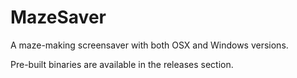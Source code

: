 # MazeSaver

A maze-making screensaver with both OSX and Windows versions.

Pre-built binaries are available in the releases section.
